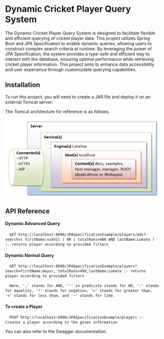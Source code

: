 # Dynamic Cricket Player Query System

The Dynamic Cricket Player Query System is designed to facilitate flexible and efficient querying of cricket player data. This project utilizes Spring Boot and JPA Specification to enable dynamic queries, allowing users to construct complex search criteria at runtime. By leveraging the power of JPA Specification, the system provides a type-safe and efficient way to interact with the database, ensuring optimal performance while retrieving cricket player information. This project aims to enhance data accessibility and user experience through customizable querying capabilities.

## Installation

To run this project, you will need to create a JAR file and deploy it on an external Tomcat server.

The Tomcat architecture for reference is as follows.

![Screenshot](./help-images/TomcatArchitecture.png)

## API Reference

#### Dynamic Advanced Query

```http
  GET http://localhost:8090/JPASpecificationExample/players/adv?search=( firstName:nikhil ) OR ( totalRuns>400 AND lastName:Lomate ) :- returns player according to provided filters
```

#### Dynamic Normal Query

```http
  GET http://localhost:8090/JPASpecificationExample/players?search=firstName:mayur,'totalRuns>499,lastName:Lomate :- returns player according to provided filters

  Here, ',' stands for AND, ''' in predicate stands for OR, ':' stands for equality, '!' stands for negation, '>' stands for greater than, '<' stands for less than, and '~' stands for like.
```

#### To create a Player

```http
  POST http://localhost:8090/JPASpecificationExample/players :- Creates a player according to the given information
```

You can also refer to the Swagger documentation.